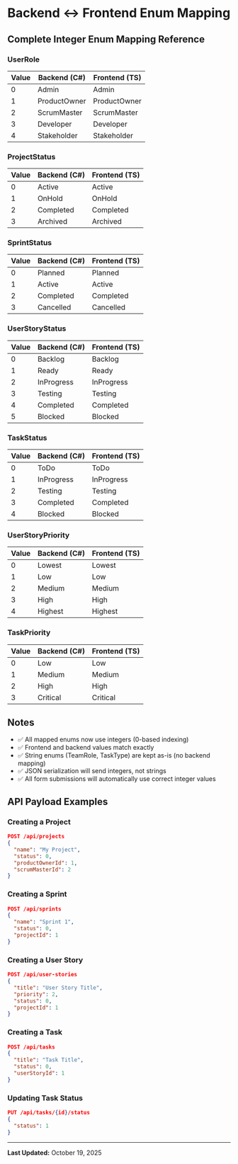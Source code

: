 # Backend ↔ Frontend Enum Mapping

## Complete Integer Enum Mapping Reference

### UserRole
| Value | Backend (C#) | Frontend (TS) |
|-------|------------|---------------|
| 0 | Admin | Admin |
| 1 | ProductOwner | ProductOwner |
| 2 | ScrumMaster | ScrumMaster |
| 3 | Developer | Developer |
| 4 | Stakeholder | Stakeholder |

### ProjectStatus
| Value | Backend (C#) | Frontend (TS) |
|-------|------------|---------------|
| 0 | Active | Active |
| 1 | OnHold | OnHold |
| 2 | Completed | Completed |
| 3 | Archived | Archived |

### SprintStatus
| Value | Backend (C#) | Frontend (TS) |
|-------|------------|---------------|
| 0 | Planned | Planned |
| 1 | Active | Active |
| 2 | Completed | Completed |
| 3 | Cancelled | Cancelled |

### UserStoryStatus
| Value | Backend (C#) | Frontend (TS) |
|-------|------------|---------------|
| 0 | Backlog | Backlog |
| 1 | Ready | Ready |
| 2 | InProgress | InProgress |
| 3 | Testing | Testing |
| 4 | Completed | Completed |
| 5 | Blocked | Blocked |

### TaskStatus
| Value | Backend (C#) | Frontend (TS) |
|-------|------------|---------------|
| 0 | ToDo | ToDo |
| 1 | InProgress | InProgress |
| 2 | Testing | Testing |
| 3 | Completed | Completed |
| 4 | Blocked | Blocked |

### UserStoryPriority
| Value | Backend (C#) | Frontend (TS) |
|-------|------------|---------------|
| 0 | Lowest | Lowest |
| 1 | Low | Low |
| 2 | Medium | Medium |
| 3 | High | High |
| 4 | Highest | Highest |

### TaskPriority
| Value | Backend (C#) | Frontend (TS) |
|-------|------------|---------------|
| 0 | Low | Low |
| 1 | Medium | Medium |
| 2 | High | High |
| 3 | Critical | Critical |

## Notes

- ✅ All mapped enums now use integers (0-based indexing)
- ✅ Frontend and backend values match exactly
- ✅ String enums (TeamRole, TaskType) are kept as-is (no backend mapping)
- ✅ JSON serialization will send integers, not strings
- ✅ All form submissions will automatically use correct integer values

## API Payload Examples

### Creating a Project
```json
POST /api/projects
{
  "name": "My Project",
  "status": 0,
  "productOwnerId": 1,
  "scrumMasterId": 2
}
```

### Creating a Sprint
```json
POST /api/sprints
{
  "name": "Sprint 1",
  "status": 0,
  "projectId": 1
}
```

### Creating a User Story
```json
POST /api/user-stories
{
  "title": "User Story Title",
  "priority": 2,
  "status": 0,
  "projectId": 1
}
```

### Creating a Task
```json
POST /api/tasks
{
  "title": "Task Title",
  "status": 0,
  "userStoryId": 1
}
```

### Updating Task Status
```json
PUT /api/tasks/{id}/status
{
  "status": 1
}
```

---
**Last Updated:** October 19, 2025
